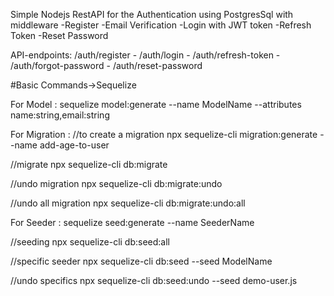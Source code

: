 Simple Nodejs RestAPI for the Authentication using PostgresSql with middleware -Register -Email Verification -Login with JWT token -Refresh Token -Reset Password

API-endpoints: /auth/register - /auth/login - /auth/refresh-token - /auth/forgot-password - /auth/reset-password

#Basic Commands->Sequelize

For Model :
sequelize model:generate --name ModelName --attributes name:string,email:string

For Migration :
//to create a migration
npx sequelize-cli migration:generate --name add-age-to-user

//migrate
npx sequelize-cli db:migrate

//undo migration
npx sequelize-cli db:migrate:undo

//undo all migration
npx sequelize-cli db:migrate:undo:all

For Seeder :
sequelize seed:generate --name SeederName

//seeding
npx sequelize-cli db:seed:all

//specific seeder
npx sequelize-cli db:seed --seed ModelName

//undo specifics
npx sequelize-cli db:seed:undo --seed demo-user.js
